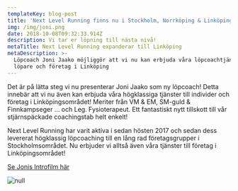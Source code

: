 ```yaml
---
templateKey: blog-post
title: 'Next Level Running finns nu i Stockholm, Norrköping & Linköping'
img: /img/joni.png
date: 2018-10-08T09:32:33.914Z
description: Vi tar er löpning till nästa nivå!
metaTitle: Next Level Running expanderar till Linköping
metaDescription: >-
  Löpcoach Joni Jaako möjliggör att vi nu kan erbjuda våra löpcoachtjänster till
  löpare och företag i Linköping
---
```

Det är på lätta steg vi nu presenterar Joni Jaako som ny löpcoach! Detta innebär att vi nu även kan erbjuda våra högklassiga tjänster till individer och företag i Linköpingsområdet! Meriter från VM & EM, SM-guld & Finnkampseger ... och Leg. Fysioterapeut. Ett fantastiskt nytt tillskott till vår stjärnspäckade coachingstab helt enkelt! 

Next Level Running har varit aktiva i sedan hösten 2017 och sedan dess levererat högklassig löpcoaching till en lång rad företagsgrupper i Stockholmsområdet. Nu erbjuder vi alltså även våra tjänster till företag i Linköpingsområdet! 

[Se Jonis Introfilm här](https://www.youtube.com/watch?v=Wv6GZuPfm8E)

![null](/img/joni.png)
